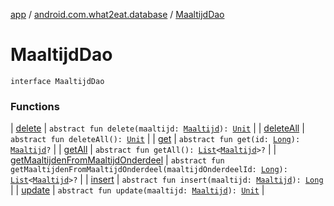 [app](../../index.md) / [android.com.what2eat.database](../index.md) / [MaaltijdDao](./index.md)

# MaaltijdDao

`interface MaaltijdDao`

### Functions

| [delete](delete.md) | `abstract fun delete(maaltijd: `[`Maaltijd`](../../android.com.what2eat.model/-maaltijd/index.md)`): `[`Unit`](https://kotlinlang.org/api/latest/jvm/stdlib/kotlin/-unit/index.html) |
| [deleteAll](delete-all.md) | `abstract fun deleteAll(): `[`Unit`](https://kotlinlang.org/api/latest/jvm/stdlib/kotlin/-unit/index.html) |
| [get](get.md) | `abstract fun get(id: `[`Long`](https://kotlinlang.org/api/latest/jvm/stdlib/kotlin/-long/index.html)`): `[`Maaltijd`](../../android.com.what2eat.model/-maaltijd/index.md)`?` |
| [getAll](get-all.md) | `abstract fun getAll(): `[`List`](https://kotlinlang.org/api/latest/jvm/stdlib/kotlin.collections/-list/index.html)`<`[`Maaltijd`](../../android.com.what2eat.model/-maaltijd/index.md)`>?` |
| [getMaaltijdenFromMaaltijdOnderdeel](get-maaltijden-from-maaltijd-onderdeel.md) | `abstract fun getMaaltijdenFromMaaltijdOnderdeel(maaltijdOnderdeelId: `[`Long`](https://kotlinlang.org/api/latest/jvm/stdlib/kotlin/-long/index.html)`): `[`List`](https://kotlinlang.org/api/latest/jvm/stdlib/kotlin.collections/-list/index.html)`<`[`Maaltijd`](../../android.com.what2eat.model/-maaltijd/index.md)`>?` |
| [insert](insert.md) | `abstract fun insert(maaltijd: `[`Maaltijd`](../../android.com.what2eat.model/-maaltijd/index.md)`): `[`Long`](https://kotlinlang.org/api/latest/jvm/stdlib/kotlin/-long/index.html) |
| [update](update.md) | `abstract fun update(maaltijd: `[`Maaltijd`](../../android.com.what2eat.model/-maaltijd/index.md)`): `[`Unit`](https://kotlinlang.org/api/latest/jvm/stdlib/kotlin/-unit/index.html) |

